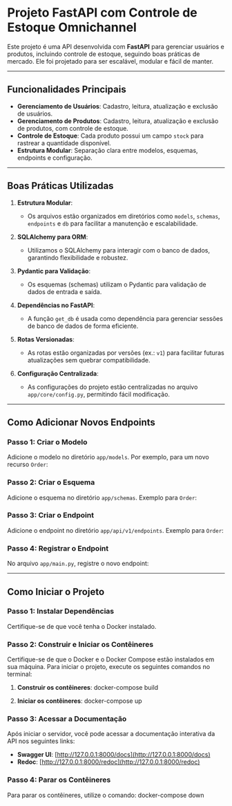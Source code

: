 # Projeto FastAPI com Controle de Estoque Omnichannel

Este projeto é uma API desenvolvida com **FastAPI** para gerenciar usuários e produtos, incluindo controle de estoque, seguindo boas práticas de mercado. Ele foi projetado para ser escalável, modular e fácil de manter.

---

## Funcionalidades Principais

- **Gerenciamento de Usuários**: Cadastro, leitura, atualização e exclusão de usuários.
- **Gerenciamento de Produtos**: Cadastro, leitura, atualização e exclusão de produtos, com controle de estoque.
- **Controle de Estoque**: Cada produto possui um campo `stock` para rastrear a quantidade disponível.
- **Estrutura Modular**: Separação clara entre modelos, esquemas, endpoints e configuração.

---

## Boas Práticas Utilizadas

1. **Estrutura Modular**:
   - Os arquivos estão organizados em diretórios como `models`, `schemas`, `endpoints` e `db` para facilitar a manutenção e escalabilidade.

2. **SQLAlchemy para ORM**:
   - Utilizamos o SQLAlchemy para interagir com o banco de dados, garantindo flexibilidade e robustez.

3. **Pydantic para Validação**:
   - Os esquemas (schemas) utilizam o Pydantic para validação de dados de entrada e saída.

4. **Dependências no FastAPI**:
   - A função `get_db` é usada como dependência para gerenciar sessões de banco de dados de forma eficiente.

5. **Rotas Versionadas**:
   - As rotas estão organizadas por versões (ex.: `v1`) para facilitar futuras atualizações sem quebrar compatibilidade.

6. **Configuração Centralizada**:
   - As configurações do projeto estão centralizadas no arquivo `app/core/config.py`, permitindo fácil modificação.

---

## Como Adicionar Novos Endpoints

### Passo 1: Criar o Modelo
Adicione o modelo no diretório `app/models`. Por exemplo, para um novo recurso `Order`:

### Passo 2: Criar o Esquema
Adicione o esquema no diretório `app/schemas`. Exemplo para `Order`:

### Passo 3: Criar o Endpoint
Adicione o endpoint no diretório `app/api/v1/endpoints`. Exemplo para `Order`:

### Passo 4: Registrar o Endpoint
No arquivo `app/main.py`, registre o novo endpoint:

---

## Como Iniciar o Projeto

### Passo 1: Instalar Dependências
Certifique-se de que você tenha o Docker instalado.

### Passo 2: Construir e Iniciar os Contêineres
Certifique-se de que o Docker e o Docker Compose estão instalados em sua máquina. Para iniciar o projeto, execute os seguintes comandos no terminal:

1. **Construir os contêineres**:
docker-compose build

2. **Iniciar os contêineres**:
docker-compose up

### Passo 3: Acessar a Documentação
Após iniciar o servidor, você pode acessar a documentação interativa da API nos seguintes links:
- **Swagger UI**: [http://127.0.0.1:8000/docs](http://127.0.0.1:8000/docs)
- **Redoc**: [http://127.0.0.1:8000/redoc](http://127.0.0.1:8000/redoc)

### Passo 4: Parar os Contêineres
Para parar os contêineres, utilize o comando:
docker-compose down

